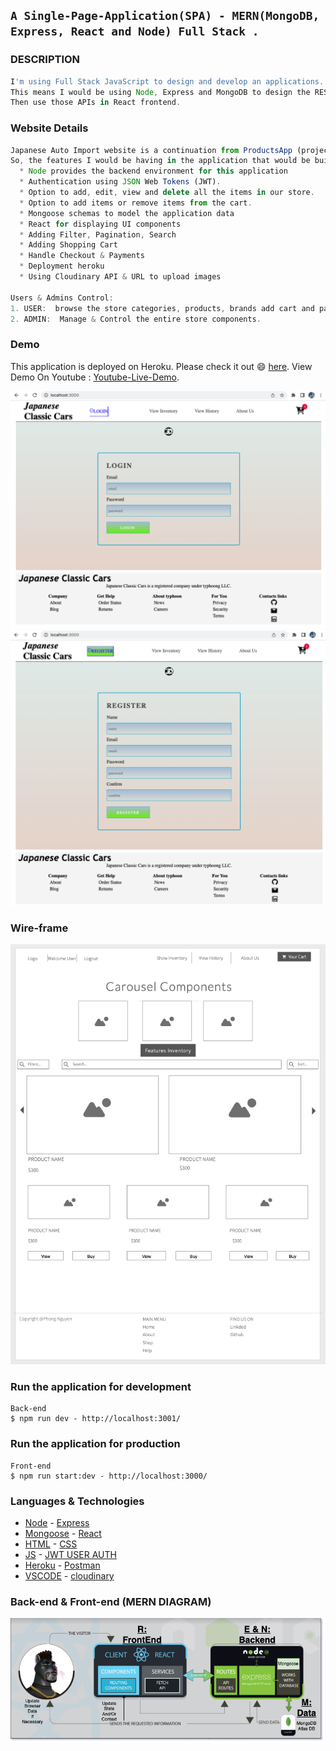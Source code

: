 ## `A Single-Page-Application(SPA) - MERN(MongoDB, Express, React and Node) Full Stack .`

### DESCRIPTION

```js
I'm using Full Stack JavaScript to design and develop an applications. 
This means I would be using Node, Express and MongoDB to design the REST APIs.
Then use those APIs in React frontend.
```

### Website Details 
```js
Japanese Auto Import website is a continuation from ProductsApp (project #2): 
So, the features I would be having in the application that would be building are:
  * Node provides the backend environment for this application
  * Authentication using JSON Web Tokens (JWT).
  * Option to add, edit, view and delete all the items in our store.
  * Option to add items or remove items from the cart.
  * Mongoose schemas to model the application data
  * React for displaying UI components
  * Adding Filter, Pagination, Search
  * Adding Shopping Cart
  * Handle Checkout & Payments
  * Deployment heroku
  * Using Cloudinary API & URL to upload images
  
Users & Admins Control:
1. USER:  browse the store categories, products, brands add cart and payment.
2. ADMIN:  Manage & Control the entire store components.
```
### Demo
This application is deployed on Heroku. Please check it out :smile: [here](link).
View Demo On Youtube : [Youtube-Live-Demo](https://youtu.be/dX3sfDaacyw).


![LoginDemo](./img/login.png)
![RegisterDemo](./img/signup.png)


### Wire-frame
![Wireframe](./img/ERD.png)


### Run the application for development
```
Back-end
$ npm run dev - http://localhost:3001/

```
### Run the application for production
```
Front-end
$ npm run start:dev - http://localhost:3000/
```


### Languages & Technologies 

- [Node](https://nodejs.org/en/) - [Express](https://expressjs.com/)
- [Mongoose](https://mongoosejs.com/) - [React](https://reactjs.org/)
- [HTML](https://html.com/) - [CSS](https://www.w3schools.com/Css/) 
- [JS](https://www.w3schools.com/js/default.asp) - [JWT USER AUTH](https://jwt.io/) 
- [Heroku](https://id.heroku.com/login) - [Postman](https://www.postman.com/)
- [VSCODE](https://code.visualstudio.com/) - [cloudinary](https://cloudinary.com//)

### Back-end & Front-end (MERN DIAGRAM)
![MERN DIAGRAM](./img/diagamdraw.png)
